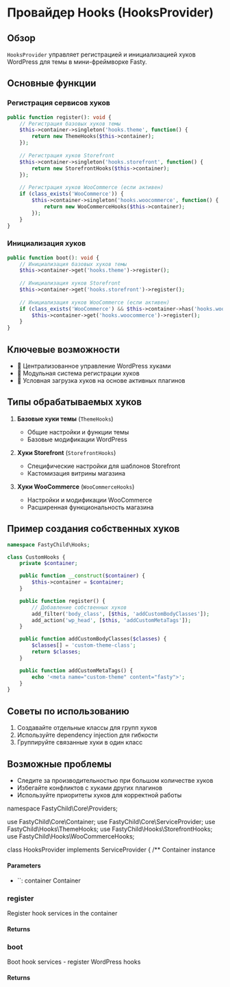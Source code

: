 # Провайдер Hooks (HooksProvider)

## Обзор

`HooksProvider` управляет регистрацией и инициализацией хуков WordPress для темы в мини-фреймворке Fasty.

## Основные функции

### Регистрация сервисов хуков

```php
public function register(): void {
    // Регистрация базовых хуков темы
    $this->container->singleton('hooks.theme', function() {
        return new ThemeHooks($this->container);
    });
    
    // Регистрация хуков Storefront
    $this->container->singleton('hooks.storefront', function() {
        return new StorefrontHooks($this->container);
    });
    
    // Регистрация хуков WooCommerce (если активен)
    if (class_exists('WooCommerce')) {
        $this->container->singleton('hooks.woocommerce', function() {
            return new WooCommerceHooks($this->container);
        });
    }
}
```

### Инициализация хуков

```php
public function boot(): void {
    // Инициализация базовых хуков темы
    $this->container->get('hooks.theme')->register();
    
    // Инициализация хуков Storefront
    $this->container->get('hooks.storefront')->register();
    
    // Инициализация хуков WooCommerce (если активен)
    if (class_exists('WooCommerce') && $this->container->has('hooks.woocommerce')) {
        $this->container->get('hooks.woocommerce')->register();
    }
}
```

## Ключевые возможности

- 🔌 Централизованное управление WordPress хуками
- 🧩 Модульная система регистрации хуков
- 🚀 Условная загрузка хуков на основе активных плагинов

## Типы обрабатываемых хуков

1. **Базовые хуки темы** (`ThemeHooks`)
   - Общие настройки и функции темы
   - Базовые модификации WordPress

2. **Хуки Storefront** (`StorefrontHooks`)
   - Специфические настройки для шаблонов Storefront
   - Кастомизация витрины магазина

3. **Хуки WooCommerce** (`WooCommerceHooks`)
   - Настройки и модификации WooCommerce
   - Расширенная функциональность магазина

## Пример создания собственных хуков

```php
namespace FastyChild\Hooks;

class CustomHooks {
    private $container;

    public function __construct($container) {
        $this->container = $container;
    }

    public function register() {
        // Добавление собственных хуков
        add_filter('body_class', [$this, 'addCustomBodyClasses']);
        add_action('wp_head', [$this, 'addCustomMetaTags']);
    }

    public function addCustomBodyClasses($classes) {
        $classes[] = 'custom-theme-class';
        return $classes;
    }

    public function addCustomMetaTags() {
        echo '<meta name="custom-theme" content="fasty">';
    }
}
```

## Советы по использованию

1. Создавайте отдельные классы для групп хуков
2. Используйте dependency injection для гибкости
3. Группируйте связанные хуки в один класс

## Возможные проблемы

- Следите за производительностью при большом количестве хуков
- Избегайте конфликтов с хуками других плагинов
- Используйте приоритеты хуков для корректной работы

namespace FastyChild\Core\Providers;

use FastyChild\Core\Container;
use FastyChild\Core\ServiceProvider;
use FastyChild\Hooks\ThemeHooks;
use FastyChild\Hooks\StorefrontHooks;
use FastyChild\Hooks\WooCommerceHooks;

class HooksProvider implements ServiceProvider {
/**
Container instance

#### Parameters

- ``: container Container

### register
<!-- @doc-source: HooksProvider.register -->
Register hook services in the container

#### Returns



### boot
<!-- @doc-source: HooksProvider.boot -->
Boot hook services - register WordPress hooks

#### Returns



